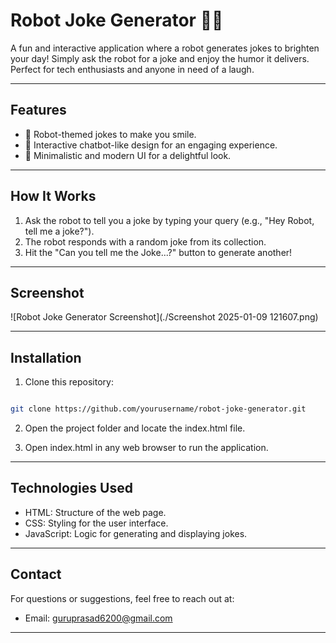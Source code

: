 # Robot Joke Generator 🤖🎉

A fun and interactive application where a robot generates jokes to brighten your day! Simply ask the robot for a joke and enjoy the humor it delivers. Perfect for tech enthusiasts and anyone in need of a laugh.

----

## Features

- 🤖 Robot-themed jokes to make you smile.
- 💬 Interactive chatbot-like design for an engaging experience.
- 🎨 Minimalistic and modern UI for a delightful look.

----

## How It Works

1. Ask the robot to tell you a joke by typing your query (e.g., "Hey Robot, tell me a joke?").
2. The robot responds with a random joke from its collection.
3. Hit the "Can you tell me the Joke...?" button to generate another!

----

## Screenshot

![Robot Joke Generator Screenshot](./Screenshot 2025-01-09 121607.png)

----

## Installation

1. Clone this repository:

  ```bash

  git clone https://github.com/yourusername/robot-joke-generator.git

   ```
2. Open the project folder and locate the index.html file.

3. Open index.html in any web browser to run the application.

----

## Technologies Used

- HTML: Structure of the web page.
- CSS: Styling for the user interface.
- JavaScript: Logic for generating and displaying jokes.

----

## Contact

For questions or suggestions, feel free to reach out at:

- Email: guruprasad6200@gmail.com

----
